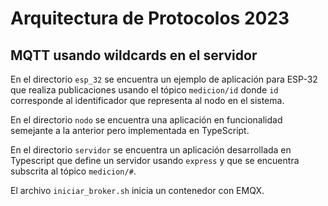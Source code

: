 # Arquitectura de Protocolos 2023

## MQTT usando wildcards en el servidor

En el directorio `esp_32` se encuentra un ejemplo de aplicación para ESP-32 que realiza publicaciones usando el tópico `medicion/id` donde `id` corresponde al identificador que representa al nodo en el sistema.

En el directorio `nodo` se encuentra una aplicación en funcionalidad semejante a la anterior pero implementada en TypeScript.

En el directorio `servidor` se encuentra un aplicación desarrollada en Typescript que define un servidor usando `express` y que se encuentra subscrita al tópico `medicion/#`.

El archivo `iniciar_broker.sh` inicia un contenedor con EMQX.
